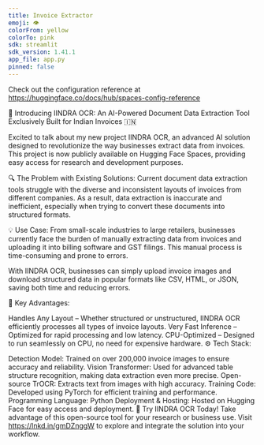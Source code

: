 ```yaml
---
title: Invoice Extractor
emoji: 👁
colorFrom: yellow
colorTo: pink
sdk: streamlit
sdk_version: 1.41.1
app_file: app.py
pinned: false
---
```


Check out the configuration reference at https://huggingface.co/docs/hub/spaces-config-reference

🚀 Introducing IINDRA OCR: An AI-Powered Document Data Extraction Tool Exclusively Built for Indian Invoices 🇮🇳

Excited to talk about my new project IINDRA OCR, an advanced AI solution designed to revolutionize the way businesses extract data from invoices. This project is now publicly available on Hugging Face Spaces, providing easy access for research and development purposes.

🔍 The Problem with Existing Solutions: Current document data extraction tools struggle with the diverse and inconsistent layouts of invoices from different companies. As a result, data extraction is inaccurate and inefficient, especially when trying to convert these documents into structured formats.

💡 Use Case: From small-scale industries to large retailers, businesses currently face the burden of manually extracting data from invoices and uploading it into billing software and GST filings. This manual process is time-consuming and prone to errors.

With IINDRA OCR, businesses can simply upload invoice images and download structured data in popular formats like CSV, HTML, or JSON, saving both time and reducing errors.

🔑 Key Advantages:

Handles Any Layout – Whether structured or unstructured, IINDRA OCR efficiently processes all types of invoice layouts.
Very Fast Inference – Optimized for rapid processing and low latency.
CPU-Optimized – Designed to run seamlessly on CPU, no need for expensive hardware.
⚙️ Tech Stack:

Detection Model: Trained on over 200,000 invoice images to ensure accuracy and reliability.
Vision Transformer: Used for advanced table structure recognition, making data extraction even more precise.
Open-source TrOCR: Extracts text from images with high accuracy.
Training Code: Developed using PyTorch for efficient training and performance.
Programming Language: Python
Deployment & Hosting: Hosted on Hugging Face for easy access and deployment.
🔗 Try IINDRA OCR Today!
Take advantage of this open-source tool for your research or business use. 
Visit https://lnkd.in/gmDZnggW 
to explore and integrate the solution into your workflow.
